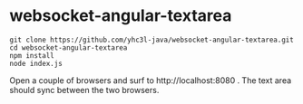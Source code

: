 websocket-angular-textarea
==========================

```
git clone https://github.com/yhc3l-java/websocket-angular-textarea.git
cd websocket-angular-textarea
npm install
node index.js
```
Open a couple of browsers and surf to http://localhost:8080 . The text area should sync between the two browsers.
